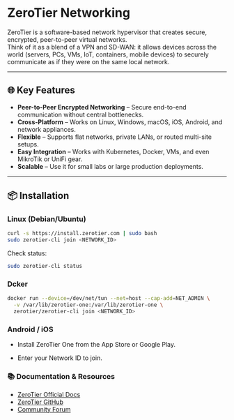 # ZeroTier Networking

ZeroTier is a software-based network hypervisor that creates secure, encrypted, peer-to-peer virtual networks.  
Think of it as a blend of a VPN and SD-WAN: it allows devices across the world (servers, PCs, VMs, IoT, containers, mobile devices) to securely communicate as if they were on the same local network.

---

## 🌐 Key Features
- **Peer-to-Peer Encrypted Networking** – Secure end-to-end communication without central bottlenecks.  
- **Cross-Platform** – Works on Linux, Windows, macOS, iOS, Android, and network appliances.  
- **Flexible** – Supports flat networks, private LANs, or routed multi-site setups.  
- **Easy Integration** – Works with Kubernetes, Docker, VMs, and even MikroTik or UniFi gear.  
- **Scalable** – Use it for small labs or large production deployments.

---

## 📦 Installation

### Linux (Debian/Ubuntu)
```bash
curl -s https://install.zerotier.com | sudo bash
sudo zerotier-cli join <NETWORK_ID>
```
Check status:
```bash
sudo zerotier-cli status
```
### Dcker
```bash
docker run --device=/dev/net/tun --net=host --cap-add=NET_ADMIN \
  -v /var/lib/zerotier-one:/var/lib/zerotier-one \
  zerotier/zerotier-cli join <NETWORK_ID>
```
### Android / iOS

- Install ZeroTier One from the App Store or Google Play.

- Enter your Network ID to join.

### 📚 Documentation & Resources

- [ZeroTier Official Docs](https://docs.zerotier.com/)
- [ZeroTier GitHub](https://github.com/zerotier/ZeroTierOne)
- [Community Forum](https://discuss.zerotier.com/)
